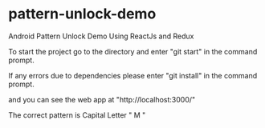 # pattern-unlock-demo
Android Pattern Unlock Demo Using ReactJs and Redux

To start the project go to the directory and enter
"git start" in the command prompt.
 
If any errors due to dependencies please enter
"git install" in the command prompt.

and you can see the web app at
"http://localhost:3000/"

The correct pattern is Capital Letter " M "
